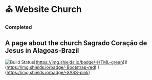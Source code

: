 # :church: Website Church

### Completed

## A page about the church Sagrado Coração de Jesus in Alagoas-Brazil
![Build Status](https://img.shields.io/badge/-css-orange)[(https://img.shields.io/badge/-HTML-green)]!(https://img.shields.io/badge/-Bootstrap-red)
!(https://img.shields.io/badge/-SASS-pink)
